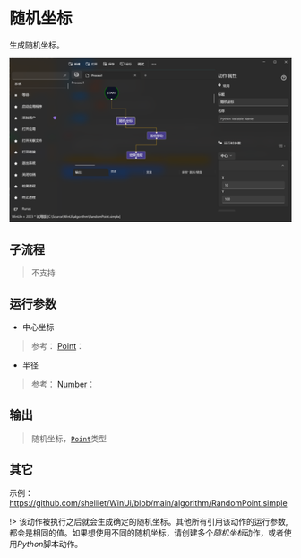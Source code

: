 # 随机坐标 
生成随机坐标。

![RandomPoint](./images/14.png ':size=90%')

## 子流程

> 不支持

## 运行参数

* 中心坐标
>   参考： [Point](./types/Point.md)：
* 半径
> 参考： [Number](./types/Number.md)：

## 输出

> 随机坐标，[`Point`](./types/Point.md)类型


## 其它

示例：https://github.com/shelllet/WinUi/blob/main/algorithm/RandomPoint.simple


!> 该动作被执行之后就会生成确定的随机坐标。其他所有引用该动作的运行参数,都会是相同的值。如果想使用不同的随机坐标，请创建多个*随机坐标*动作，或者使用*Python*脚本动作。
